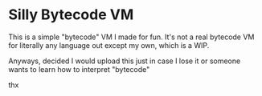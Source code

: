 # Silly Bytecode VM

This is a simple "bytecode" VM I made for fun. It's not a real bytecode VM for literally any language out except my own, which is a WIP.  

Anyways, decided I would upload this just in case I lose it or someone wants to learn how to interpret "bytecode"  

thx